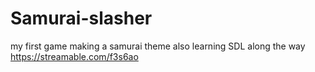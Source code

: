 # Samurai-slasher
my first game making a samurai theme also learning SDL along the way
https://streamable.com/f3s6ao
